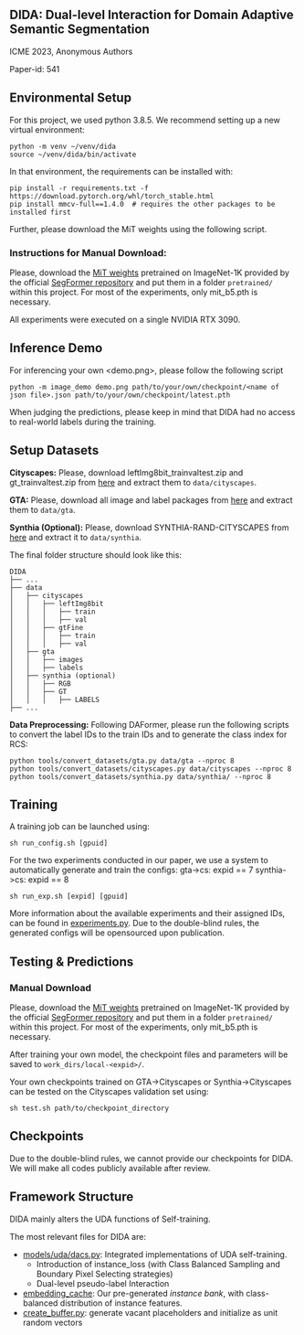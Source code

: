 ## DIDA: Dual-level Interaction for Domain Adaptive Semantic Segmentation

ICME 2023, Anonymous Authors 

Paper-id: 541



## Environmental Setup

For this project, we used python 3.8.5. We recommend setting up a new virtual
environment:

```shell
python -m venv ~/venv/dida
source ~/venv/dida/bin/activate
```

In that environment, the requirements can be installed with:

```shell
pip install -r requirements.txt -f https://download.pytorch.org/whl/torch_stable.html
pip install mmcv-full==1.4.0  # requires the other packages to be installed first
```

Further, please download the MiT weights using the
following script. 

### **Instructions for Manual Download:**

Please, download the [MiT weights](https://drive.google.com/drive/folders/1b7bwrInTW4VLEm27YawHOAMSMikga2Ia?usp=sharing)
pretrained on ImageNet-1K provided by the official
[SegFormer repository](https://github.com/NVlabs/SegFormer) and put them in a
folder `pretrained/` within this project. For most of the experiments, only mit_b5.pth is necessary.

All experiments were executed on a single NVIDIA RTX 3090.



## Inference Demo

For inferencing your own <demo.png>, please follow the following script

```shell
python -m image_demo demo.png path/to/your/own/checkpoint/<name of json file>.json path/to/your/own/checkpoint/latest.pth
```

When judging the predictions, please keep in mind that DIDA had no access to real-world labels during the training.



## Setup Datasets

**Cityscapes:** Please, download leftImg8bit_trainvaltest.zip and
gt_trainvaltest.zip from [here](https://www.cityscapes-dataset.com/downloads/)
and extract them to `data/cityscapes`.

**GTA:** Please, download all image and label packages from
[here](https://download.visinf.tu-darmstadt.de/data/from_games/) and extract
them to `data/gta`.

**Synthia (Optional):** Please, download SYNTHIA-RAND-CITYSCAPES from
[here](http://synthia-dataset.net/downloads/) and extract it to `data/synthia`.

The final folder structure should look like this:

```none
DIDA
├── ...
├── data
│   ├── cityscapes
│   │   ├── leftImg8bit
│   │   │   ├── train
│   │   │   ├── val
│   │   ├── gtFine
│   │   │   ├── train
│   │   │   ├── val
│   ├── gta
│   │   ├── images
│   │   ├── labels
│   ├── synthia (optional)
│   │   ├── RGB
│   │   ├── GT
│   │   │   ├── LABELS
├── ...
```

**Data Preprocessing:** Following DAFormer, please run the following scripts to convert the label IDs to the
train IDs and to generate the class index for RCS:

```shell
python tools/convert_datasets/gta.py data/gta --nproc 8
python tools/convert_datasets/cityscapes.py data/cityscapes --nproc 8
python tools/convert_datasets/synthia.py data/synthia/ --nproc 8
```



## Training

A training job can be launched using:

```shell
sh run_config.sh [gpuid]
```

For the two experiments conducted in our paper, we use a system to automatically generate
and train the configs:
gta->cs: expid == 7
synthia->cs: expid == 8

```shell
sh run_exp.sh [expid] [gpuid]
```

More information about the available experiments and their assigned IDs, can be
found in [experiments.py](experiments.py). Due to the double-blind rules, the generated configs will be opensourced upon publication.



## Testing & Predictions

### Manual Download

Please, download the [MiT weights](https://drive.google.com/drive/folders/1b7bwrInTW4VLEm27YawHOAMSMikga2Ia?usp=sharing) pretrained on ImageNet-1K provided by the official [SegFormer repository](https://github.com/NVlabs/SegFormer) and put them in a folder `pretrained/` within this project. For most of the experiments, only mit_b5.pth is necessary.



After training your own model, the checkpoint files and parameters will be saved to `work_dirs/local-<expid>/`.

Your own checkpoints trained on GTA→Cityscapes or Synthia→Cityscapes can be tested on the Cityscapes validation set using:

```shell
sh test.sh path/to/checkpoint_directory
```



## Checkpoints

Due to the double-blind rules, we cannot provide our checkpoints for DIDA. We will make all codes publicly available after review.



## Framework Structure

DIDA mainly alters the UDA functions of Self-training.

The most relevant files for DIDA are:

* [models/uda/dacs.py](models/uda/dacs.py):
  Integrated implementations of UDA self-training.
  * Introduction of instance_loss (with Class Balanced Sampling and Boundary Pixel Selecting strategies)
  * Dual-level pseudo-label Interaction 
* [embedding_cache](embedding_cache):
  Our pre-generated *instance bank*, with class-balanced distribution of instance features.
* [create_buffer.py](create_buffer.py):
  generate vacant placeholders and initialize as unit random vectors
